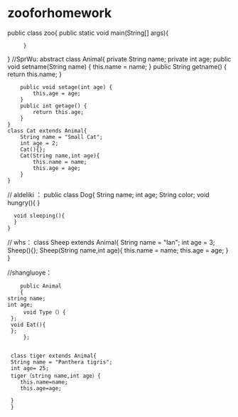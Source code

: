 # zooforhomework
public class zoo{
         public static void main(String[] args){
                  
         }
}
//SprWu:
	abstract class Animal{
		private String name;
		private int age;
		public void setname(String name) {
			this.name = name;
		}
		public String getname() {
			return this.name;
		}

		public void setage(int age) {
			this.age = age;
		}
		public int getage() {
			return this.age;
		}
	}
	class Cat extends Animal{
		String name = "Small Cat";
		int age = 2;
		Cat(){};
		Cat(String name,int age){
			this.name = name;
			this.age = age;
		}
	}
// aldeliki ：
	public class Dog{
	  String name;
	  int age;
	  String color;
	  void hungry(){
	  }

	  void sleeping(){
	  }
	}
// whs：
	 class Sheep extends Animal{
		 String name = "Ian";
		 int age = 3;
		 Sheep(){};
		 Sheep(String name,int age){
		 	this.name = name;
			this.age = age;
		 	}
		}
		
//shangluoye：

        public Animal
        {
	string name;
	int age;
         void Type（）{
	 };
	 void Eat(){
	 };
         };
	 
	 
	 class tiger extends Animal{
	 String name = "Panthera tigris";
	 int age= 25;
	 tiger（string name,int age）{
	    this.name=name;
	    this.age=age;
	    
	 }
	 }
